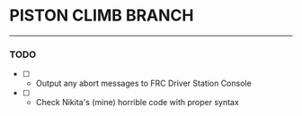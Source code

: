 # PISTON CLIMB BRANCH
___
### TODO
- [ ] - Output any abort messages to FRC Driver Station Console
- [ ] - Check Nikita's (mine) horrible code with proper syntax
